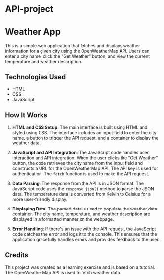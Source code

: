 # API-project

# Weather App

This is a simple web application that fetches and displays weather information for a given city using the OpenWeatherMap API. Users can enter a city name, click the "Get Weather" button, and view the current temperature and weather description.

## Technologies Used

- HTML
- CSS
- JavaScript

## How It Works

1. **HTML and CSS Setup**: The main interface is built using HTML and styled using CSS. The interface includes an input field to enter the city name, a button to trigger the API request, and a container to display the weather data.

2. **JavaScript and API Integration**: The JavaScript code handles user interaction and API integration. When the user clicks the "Get Weather" button, the code retrieves the city name from the input field and constructs a URL for the OpenWeatherMap API. The API key is used for authentication. The `fetch` function is used to make the API request.

3. **Data Parsing**: The response from the API is in JSON format. The JavaScript code uses the `response.json()` method to parse the JSON data. The temperature data is converted from Kelvin to Celsius for a more user-friendly display.

4. **Displaying Data**: The parsed data is used to populate the weather data container. The city name, temperature, and weather description are displayed in a formatted manner on the webpage.

5. **Error Handling**: If there's an issue with the API request, the JavaScript code catches the error and logs it to the console. This ensures that the application gracefully handles errors and provides feedback to the user.


## Credits

This project was created as a learning exercise and is based on a tutorial. The OpenWeatherMap API is used to fetch weather data.
